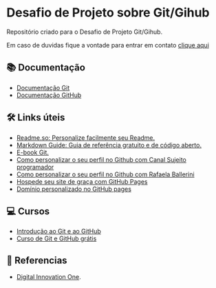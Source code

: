 # Desafio de Projeto sobre Git/Gihub

Repositório criado para o Desafio de Projeto Git/Gihub.

Em caso de duvidas fique a vontade para entrar em contato [clique aqui](https://www.linkedin.com/in/felipedemeloab/)

## 📚 Documentação
- [Documentação Git](https://git-scm.com/doc)
- [Documentação GitHub](https://docs.github.com/pt)

## 🛠️ Links úteis
- [Readme.so: Personalize facilmente seu Readme.](https://readme.so/pt/)
- [Markdown Guide: Guia de referência gratuito e de código aberto.](https://markdownguide.org/)
- [E-book Git.](https://git-scm.com/book/en/v2)
- [Como personalizar o seu perfil no Github com Canal Sujeito programador](https://www.youtube.com/watch?v=cRoBt6AZgjc)
- [Como personalizar o seu perfil no Github com Rafaela Ballerini](https://www.youtube.com/watch?v=TsaLQAetPLU&t=516s)
- [Hospede seu site de graça com GitHub Pages](https://www.youtube.com/watch?v=1_eKyE_mHrg)
- [Domínio personalizado no GitHub pages](https://www.youtube.com/watch?v=FoKixG86msg)


## 💻 Cursos
- [Introdução ao Git e ao GitHub](https://web.dio.me/course/introducao-ao-git-e-ao-github/learning/75b9fe49-6ed4-4480-83a7-7e37fc356aa9)
- [Curso de Git e GitHub grátis](https://youtube.com/playlist?list=PLHz_AreHm4dm7ZULPAmadvNhH6vk9oNZA&si=7h1yJeBiZrft2BsShttps://youtube.com/playlist?list=PLHz_AreHm4dm7ZULPAmadvNhH6vk9oNZA&si=7h1yJeBiZrft2BsS)


## 🔎 Referencias
- [Digital Innovation One]().


